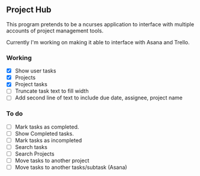 ## Project Hub

This program pretends to be a ncurses application to interface 
with multiple accounts of project management tools. 

Currently I'm working on making it able to interface with Asana and Trello.

### Working

- [x] Show user tasks
- [x] Projects
- [x] Project tasks
- [ ] Truncate task text to fill width
- [ ] Add second line of text to include due date, assignee, project name

### To do

- [ ] Mark tasks as completed.
- [ ] Show Completed tasks.
- [ ] Mark tasks as incompleted
- [ ] Search tasks
- [ ] Search Projects
- [ ] Move tasks to another project
- [ ] Move tasks to another tasks/subtask (Asana)
